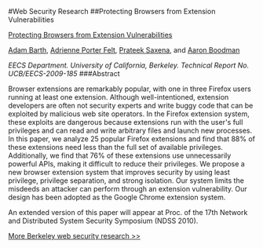 #Web Security Research
##Protecting Browsers from Extension Vulnerabilities

[Protecting Browsers from Extension Vulnerabilities](http://www.eecs.berkeley.edu/Pubs/TechRpts/2009/EECS-2009-185.pdf)

[Adam Barth](http://www.adambarth.com/), [Adrienne Porter Felt](http://www.eecs.berkeley.edu/~afelt/), [Prateek Saxena](http://www.cs.berkeley.edu/~prateeks/), and [Aaron Boodman](http://www.aaronboodman.com/)

*EECS Department. University of California, Berkeley. Technical Report No. UCB/EECS-2009-185*
###Abstract

Browser extensions are remarkably popular, with one in three Firefox users running at least one extension. Although well-intentioned, extension developers are often not security experts and write buggy code that can be exploited by malicious web site operators. In the Firefox extension system, these exploits are dangerous because extensions run with the user's full privileges and can read and write arbitrary files and launch new processes. In this paper, we analyze 25 popular Firefox extensions and find that 88% of these extensions need less than the full set of available privileges. Additionally, we find that 76% of these extensions use unnecessarily powerful APIs, making it difficult to reduce their privileges. We propose a new browser extension system that improves security by using least privilege, privilege separation, and strong isolation. Our system limits the misdeeds an attacker can perform through an extension vulnerability. Our design has been adopted as the Google Chrome extension system.

An extended version of this paper will appear at Proc. of the 17th Network and Distributed System Security Symposium (NDSS 2010).

[More Berkeley web security research >>](http://webblaze.cs.berkeley.edu/)